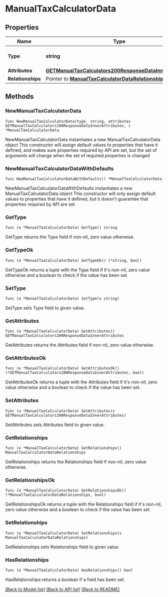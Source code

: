 # ManualTaxCalculatorData

## Properties

Name | Type | Description | Notes
------------ | ------------- | ------------- | -------------
**Type** | **string** | The resource&#39;s type | 
**Attributes** | [**GETManualTaxCalculators200ResponseDataInnerAttributes**](GETManualTaxCalculators200ResponseDataInnerAttributes.md) |  | 
**Relationships** | Pointer to [**ManualTaxCalculatorDataRelationships**](ManualTaxCalculatorDataRelationships.md) |  | [optional] 

## Methods

### NewManualTaxCalculatorData

`func NewManualTaxCalculatorData(type_ string, attributes GETManualTaxCalculators200ResponseDataInnerAttributes, ) *ManualTaxCalculatorData`

NewManualTaxCalculatorData instantiates a new ManualTaxCalculatorData object
This constructor will assign default values to properties that have it defined,
and makes sure properties required by API are set, but the set of arguments
will change when the set of required properties is changed

### NewManualTaxCalculatorDataWithDefaults

`func NewManualTaxCalculatorDataWithDefaults() *ManualTaxCalculatorData`

NewManualTaxCalculatorDataWithDefaults instantiates a new ManualTaxCalculatorData object
This constructor will only assign default values to properties that have it defined,
but it doesn't guarantee that properties required by API are set

### GetType

`func (o *ManualTaxCalculatorData) GetType() string`

GetType returns the Type field if non-nil, zero value otherwise.

### GetTypeOk

`func (o *ManualTaxCalculatorData) GetTypeOk() (*string, bool)`

GetTypeOk returns a tuple with the Type field if it's non-nil, zero value otherwise
and a boolean to check if the value has been set.

### SetType

`func (o *ManualTaxCalculatorData) SetType(v string)`

SetType sets Type field to given value.


### GetAttributes

`func (o *ManualTaxCalculatorData) GetAttributes() GETManualTaxCalculators200ResponseDataInnerAttributes`

GetAttributes returns the Attributes field if non-nil, zero value otherwise.

### GetAttributesOk

`func (o *ManualTaxCalculatorData) GetAttributesOk() (*GETManualTaxCalculators200ResponseDataInnerAttributes, bool)`

GetAttributesOk returns a tuple with the Attributes field if it's non-nil, zero value otherwise
and a boolean to check if the value has been set.

### SetAttributes

`func (o *ManualTaxCalculatorData) SetAttributes(v GETManualTaxCalculators200ResponseDataInnerAttributes)`

SetAttributes sets Attributes field to given value.


### GetRelationships

`func (o *ManualTaxCalculatorData) GetRelationships() ManualTaxCalculatorDataRelationships`

GetRelationships returns the Relationships field if non-nil, zero value otherwise.

### GetRelationshipsOk

`func (o *ManualTaxCalculatorData) GetRelationshipsOk() (*ManualTaxCalculatorDataRelationships, bool)`

GetRelationshipsOk returns a tuple with the Relationships field if it's non-nil, zero value otherwise
and a boolean to check if the value has been set.

### SetRelationships

`func (o *ManualTaxCalculatorData) SetRelationships(v ManualTaxCalculatorDataRelationships)`

SetRelationships sets Relationships field to given value.

### HasRelationships

`func (o *ManualTaxCalculatorData) HasRelationships() bool`

HasRelationships returns a boolean if a field has been set.


[[Back to Model list]](../README.md#documentation-for-models) [[Back to API list]](../README.md#documentation-for-api-endpoints) [[Back to README]](../README.md)


